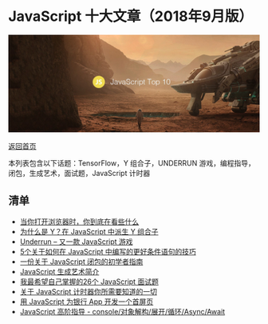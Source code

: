 # JavaScript 十大文章（2018年9月版）

![](./img/201810.jpg )

[返回首页](https://github.com/hijiangtao/javascript-articles-monthly)

本列表包含以下话题：TensorFlow，Y 组合子，UNDERRUN 游戏，编程指导，闭包，生成艺术，面试题，JavaScript 计时器

## 清单

* [当你打开浏览器时，你到底在看些什么](https://cpury.github.io/learning-where-you-are-looking-at)
* [为什么是 Y？在 JavaScript 中派生 Y 组合子](http://raganwald.com/2018/09/10/why-y.html)
* [Underrun – 又一款 JavaScript 游戏](https://phoboslab.org/log/2018/09/underrun-making-of)
* [5个关于如何在 JavaScript 中编写的更好条件语句的技巧](https://scotch.io/bar-talk/5-tips-to-write-better-conditionals-in-javascript)
* [一份关于 JavaScript 闭包的初学者指南](https://blog.bitsrc.io/a-beginners-guide-to-closures-in-javascript-97d372284dda)
* [JavaScript 生成艺术简介](https://dev.to/aspittel/intro-to-generative-art-2hi7)
* [我最希望自己掌握的26个 JavaScript 面试题](https://dev.to/aershov24/top-26-javascript-interview-questions-i-wish-i-knew-26k1)
* [关于 JavaScript 计时器你所需要知道的一切](https://medium.freecodecamp.org/javascript-timers-everything-you-need-to-know-5f31eaa37162)
* [用 JavaScript 为银行 App 开发一个首屏页](https://codepen.io/kiyutink/pen/ddMdwm)
* [JavaScript 高阶指导 - console/对象解构/展开/循环/Async/Await](https://www.youtube.com/watch?v=Mus_vwhTCq0)

